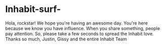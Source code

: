 # Inhabit-surf-
Hola, rockstar!  We hope you're having an awesome day. You're here because we know you have influence. When you share something, people pay attention. So, please take a few seconds to spread the Inhabit love.   Thanks so much,  Justin, Gissy and the entire Inhabit Team
